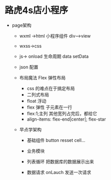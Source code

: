 # 路虎4s店小程序
- page架构
  - wxml ->html
    小程序组件  div—>view

  - wxss->css
  - js->
  onload  生命周期
  data setData
  - json  配置
  - 布局魔法  Flex  弹性布局
    - css 的难点在于搞定布局
    - 二列式布局
     - float 浮动
     - flex 弹性
     子元素在一行
      - flex:1;主列
      其他宽列占完后，都给它
      - align-items: flex-end|center|;
      flex-star
  - 早点学架构
    - 基础组件
      button resset  cell...
    - 业务模块

    - 列表循环
    把数据库的数据展示出来
    <block wx:for="" wx:key="唯一">
    </block> 

    - 数据请求
    onLauch  发送一次请求 
  

